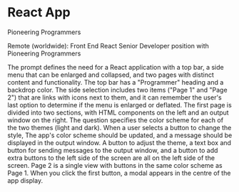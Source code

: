 # React App

Pioneering Programmers

Remote (worldwide): Front End React Senior Developer position with Pioneering Programmers

The prompt defines
 the need for a React application with a top bar, a side menu that can be enlarged and collapsed, and two pages with distinct content and functionality. The top bar has a "Programmer" heading and a backdrop color. The side selection includes two items ("Page 1" and "Page 2") that are links with icons next to them, and it can remember the user's last option to determine if the menu is enlarged or deflated. The first page is divided into two sections, with HTML components on the left and an output window on the right. The question specifies the color scheme for each of the two themes (light and dark). When a user selects a button to change the style, The app's color scheme should be updated, and a message should be displayed in the output window. A button to adjust the theme, a text box and button for sending messages to the output window, and a button to add extra buttons to the left side of the screen are all on the left side of the screen. Page 2 is a single view with buttons in the same color scheme as Page 1. When you click the first button, a modal appears in the centre of the app display.
